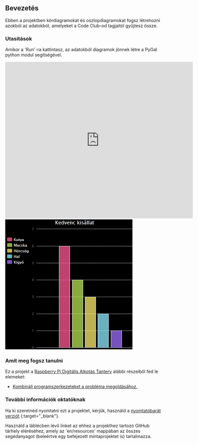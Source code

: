 ## Bevezetés

Ebben a projektben kördiagramokat és oszlopdiagramokat fogsz létrehozni azokból az adatokból, amelyeket a Code Club-od tagjaitól gyűjtesz össze.

### Utasítások

Amikor a 'Run'-ra kattintasz, az adatokból diagramok jönnek létre a PyGal python modul segítségével.

<div class="trinket">
  <iframe src="https://trinket.io/embed/python/70d24d92b8?outputOnly=true&start=result" width="600" height="500" frameborder="0" marginwidth="0" marginheight="0" allowfullscreen>
  </iframe>
  <img src="images/pets-finished.png">
</div>

### Amit meg fogsz tanulni

Ez a projekt a [Raspberry Pi Digitális Alkotás Tanterv](http://rpf.io/curriculum) alábbi részeiből fed le elemeket:

+ [Kombinálj programszerkezeteket a probléma megoldásához.](https://www.raspberrypi.org/curriculum/programming/builder/)

### További információk oktatóknak

Ha ki szeretnéd nyomtatni ezt a projektet, kérjük, használd a [nyomtatóbarát verziót](https://projects.raspberrypi.org/en/projects/popular-pets/print) {:target="_blank"}.

Használd a láblécben lévő linket az ehhez a projekthez tartozó GitHub tárhely eléréséhez, amely az 'en/resources' mappában az összes segédanyagot (beleértve egy befejezett mintaprojektet is) tartalmazza.